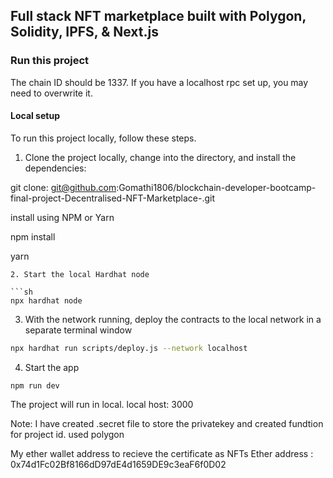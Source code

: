 ## Full stack NFT marketplace built with Polygon, Solidity, IPFS, & Next.js

### Run this project

The chain ID should be 1337. If you have a localhost rpc set up, you may need to overwrite it.


#### Local setup

To run this project locally, follow these steps.

1. Clone the project locally, change into the directory, and install the dependencies:

git clone: git@github.com:Gomathi1806/blockchain-developer-bootcamp-final-project-Decentralised-NFT-Marketplace-.git

install using NPM or Yarn

npm install


yarn
```
2. Start the local Hardhat node

```sh
npx hardhat node
```

3. With the network running, deploy the contracts to the local network in a separate terminal window

```sh
npx hardhat run scripts/deploy.js --network localhost
```

4. Start the app

```
npm run dev
```
The project will run in local. local host: 3000

Note: I have created .secret file to store the privatekey and created fundtion for project id.
used polygon


My ether wallet address to recieve the certificate as NFTs
Ether address : 0x74d1Fc02Bf8166dD97dE4d1659DE9c3eaF6f0D02 
